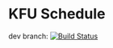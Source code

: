 # KFU Schedule
dev branch: [![Build Status](https://travis-ci.org/mruslan97/KFU-schedule.svg?branch=dev)](https://travis-ci.org/mruslan97/KFU-schedule)